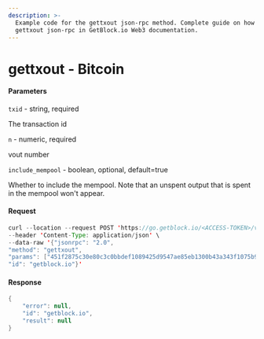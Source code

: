 ```yaml
---
description: >-
  Example code for the gettxout json-rpc method. Сomplete guide on how to use
  gettxout json-rpc in GetBlock.io Web3 documentation.
---
```


# gettxout - Bitcoin

#### Parameters

`txid` - string, required

The transaction id

`n` - numeric, required

vout number

`include_mempool` - boolean, optional, default=true

Whether to include the mempool. Note that an unspent output that is spent in the mempool won't appear.

#### Request

```java
curl --location --request POST 'https://go.getblock.io/<ACCESS-TOKEN>/v1/mainnet/' \
--header 'Content-Type: application/json' \
--data-raw '{"jsonrpc": "2.0",
"method": "gettxout",
"params": ["451f2875c30e80c3c0bbdef1089425d9547ae85eb1300b43a343f1075b98312a", 1, null],
"id": "getblock.io"}'
```

#### Response

```java
{
    "error": null,
    "id": "getblock.io",
    "result": null
}
```
